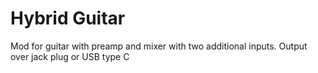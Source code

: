 # Hybrid Guitar

Mod for guitar with preamp and mixer with two additional inputs. Output over jack plug or USB type C